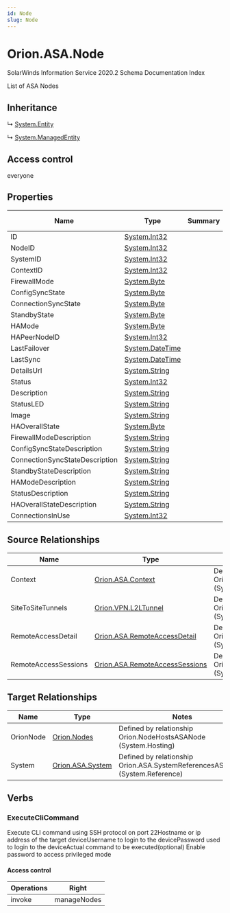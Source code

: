 ```yaml
---
id: Node
slug: Node
---
```


# Orion.ASA.Node

SolarWinds Information Service 2020.2 Schema Documentation Index

List of ASA Nodes

## Inheritance

↳ [System.Entity](./../System/Entity)

↳ [System.ManagedEntity](./../System/ManagedEntity)

## Access control

everyone

## Properties

| Name | Type | Summary | Access Control |
| ------ | ------ | ------ | ------ |
| ID | [System.Int32](https://docs.microsoft.com/en-us/dotnet/api/system.int32) |  | everyone |
| NodeID | [System.Int32](https://docs.microsoft.com/en-us/dotnet/api/system.int32) |  | everyone |
| SystemID | [System.Int32](https://docs.microsoft.com/en-us/dotnet/api/system.int32) |  | everyone |
| ContextID | [System.Int32](https://docs.microsoft.com/en-us/dotnet/api/system.int32) |  | everyone |
| FirewallMode | [System.Byte](https://docs.microsoft.com/en-us/dotnet/api/system.byte) |  | everyone |
| ConfigSyncState | [System.Byte](https://docs.microsoft.com/en-us/dotnet/api/system.byte) |  | everyone |
| ConnectionSyncState | [System.Byte](https://docs.microsoft.com/en-us/dotnet/api/system.byte) |  | everyone |
| StandbyState | [System.Byte](https://docs.microsoft.com/en-us/dotnet/api/system.byte) |  | everyone |
| HAMode | [System.Byte](https://docs.microsoft.com/en-us/dotnet/api/system.byte) |  | everyone |
| HAPeerNodeID | [System.Int32](https://docs.microsoft.com/en-us/dotnet/api/system.int32) |  | everyone |
| LastFailover | [System.DateTime](https://docs.microsoft.com/en-us/dotnet/api/system.datetime) |  | everyone |
| LastSync | [System.DateTime](https://docs.microsoft.com/en-us/dotnet/api/system.datetime) |  | everyone |
| DetailsUrl | [System.String](https://docs.microsoft.com/en-us/dotnet/api/system.string) |  | everyone |
| Status | [System.Int32](https://docs.microsoft.com/en-us/dotnet/api/system.int32) |  | everyone |
| Description | [System.String](https://docs.microsoft.com/en-us/dotnet/api/system.string) |  | everyone |
| StatusLED | [System.String](https://docs.microsoft.com/en-us/dotnet/api/system.string) |  | everyone |
| Image | [System.String](https://docs.microsoft.com/en-us/dotnet/api/system.string) |  | everyone |
| HAOverallState | [System.Byte](https://docs.microsoft.com/en-us/dotnet/api/system.byte) |  | everyone |
| FirewallModeDescription | [System.String](https://docs.microsoft.com/en-us/dotnet/api/system.string) |  | everyone |
| ConfigSyncStateDescription | [System.String](https://docs.microsoft.com/en-us/dotnet/api/system.string) |  | everyone |
| ConnectionSyncStateDescription | [System.String](https://docs.microsoft.com/en-us/dotnet/api/system.string) |  | everyone |
| StandbyStateDescription | [System.String](https://docs.microsoft.com/en-us/dotnet/api/system.string) |  | everyone |
| HAModeDescription | [System.String](https://docs.microsoft.com/en-us/dotnet/api/system.string) |  | everyone |
| StatusDescription | [System.String](https://docs.microsoft.com/en-us/dotnet/api/system.string) |  | everyone |
| HAOverallStateDescription | [System.String](https://docs.microsoft.com/en-us/dotnet/api/system.string) |  | everyone |
| ConnectionsInUse | [System.Int32](https://docs.microsoft.com/en-us/dotnet/api/system.int32) |  | everyone |

## Source Relationships

| Name | Type | Notes |
| ------ | ------ | ------ |
| Context | [Orion.ASA.Context](./../Orion.ASA/Context) | Defined by relationship Orion.ASA.NodeReferencesASAContext (System.Reference) |
| SiteToSiteTunnels | [Orion.VPN.L2LTunnel](./../Orion.VPN/L2LTunnel) | Defined by relationship Orion.AsaDeviceHostsVpnSiteToSiteTunnels (System.Hosting) |
| RemoteAccessDetail | [Orion.ASA.RemoteAccessDetail](./../Orion.ASA/RemoteAccessDetail) | Defined by relationship Orion.AsaDeviceHostsASARemoteAccessDetail (System.Hosting) |
| RemoteAccessSessions | [Orion.ASA.RemoteAccessSessions](./../Orion.ASA/RemoteAccessSessions) | Defined by relationship Orion.AsaDeviceHostsASARemoteAccessSessions (System.Hosting) |

## Target Relationships

| Name | Type | Notes |
| ------ | ------ | ------ |
| OrionNode | [Orion.Nodes](./../Orion/Nodes) | Defined by relationship Orion.NodeHostsASANode (System.Hosting) |
| System | [Orion.ASA.System](./../Orion.ASA/System) | Defined by relationship Orion.ASA.SystemReferencesASANode (System.Reference) |

## Verbs

### ExecuteCliCommand

Execute CLI command using SSH protocol on port 22Hostname or ip address of the target deviceUsername to login to the devicePassword used to login to the deviceActual command to be executed(optional) Enable password to access privileged mode

#### Access control

| Operations | Right |
| ------ | ------ |
| invoke | manageNodes |

